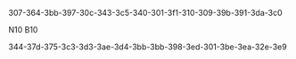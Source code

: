 307-364-3bb-397-30c-343-3c5-340-301-3f1-310-309-39b-391-3da-3c0

N10
B10


344-37d-375-3c3-3d3-3ae-3d4-3bb-3bb-398-3ed-301-3be-3ea-32e-3e9
